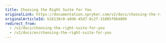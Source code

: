 ```yaml
---
title: Choosing the Right Suite for You
originalLink: https://documentation.spryker.com/v2/docs/choosing-the-right-suite-for-you
originalArticleId: b16138c0-a9d6-45d7-8c2f-31805f064809
redirect_from:
  - /v2/docs/choosing-the-right-suite-for-you
  - /v2/docs/en/choosing-the-right-suite-for-you
---
```



